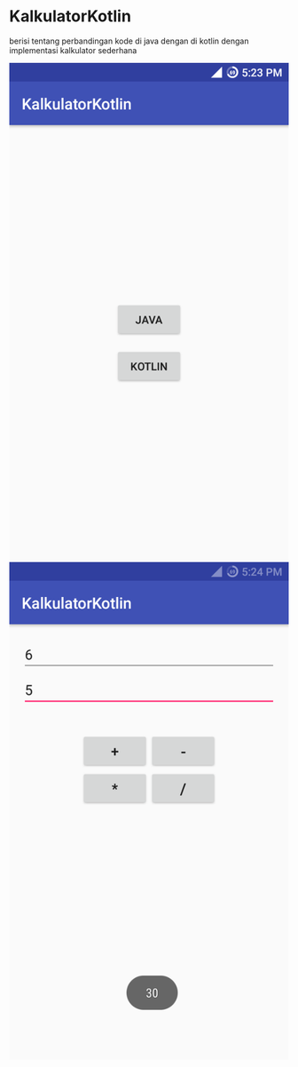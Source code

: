 # KalkulatorKotlin
berisi tentang perbandingan kode di java dengan di kotlin dengan implementasi kalkulator sederhana

![Main Menu](https://github.com/karindralinux/KalkulatorKotlin/blob/master/Screenshot_20180512-172346.png)
![Kalkulator](https://github.com/karindralinux/KalkulatorKotlin/blob/master/Screenshot_20180512-172405.png)
